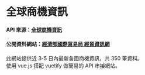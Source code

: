 # 全球商機資訊
#### API 來源：[全球商機資訊](https://www.trade.gov.tw/Api/Get/pages?nodeid=45&timeRestrict=true) 
#### 公開資料網站：[經濟部國際貿易局 經貿資訊網](https://www.trade.gov.tw/World/List.aspx?code=7020&nodeID=45&areaID=4&country=b645Lit5ZyL5aSn6Zm4) 
<p>此網站提供近 3-5 日內最新各國商機資訊，共 350 筆資料。 <br>
使用 vue.js 搭配 vuetify 做簡易的 API 串接網站。</p>
